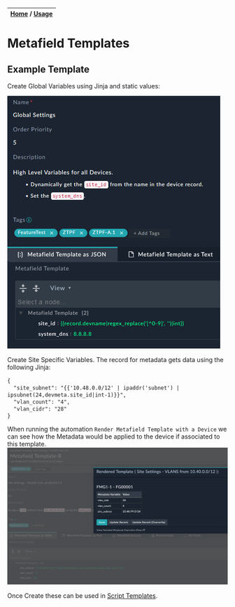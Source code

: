 | [Home](../../README.md) / [Usage](../usage.md) |
|------------------------------------------------|

# Metafield Templates

## Example Template

Create Global Variables using Jinja and static values:

![](../res/modules/metafield-template-example1.png)

Create Site Specific Variables. The record for metadata gets data using the following Jinja:

```
{
  "site_subnet": "{{'10.48.0.0/12' | ipaddr('subnet') | ipsubnet(24,devmeta.site_id|int-1)}}",
  "vlan_count": "4",
  "vlan_cidr": "28"
}
```

When running the automation `Render Metafield Template with a Device` we can see how the Metadata would be applied to the device if associated to this template. 
![](../res/modules/metafield-template-example2.png)


Once Create these can be used in [Script Templates](./script_templates.md). 
